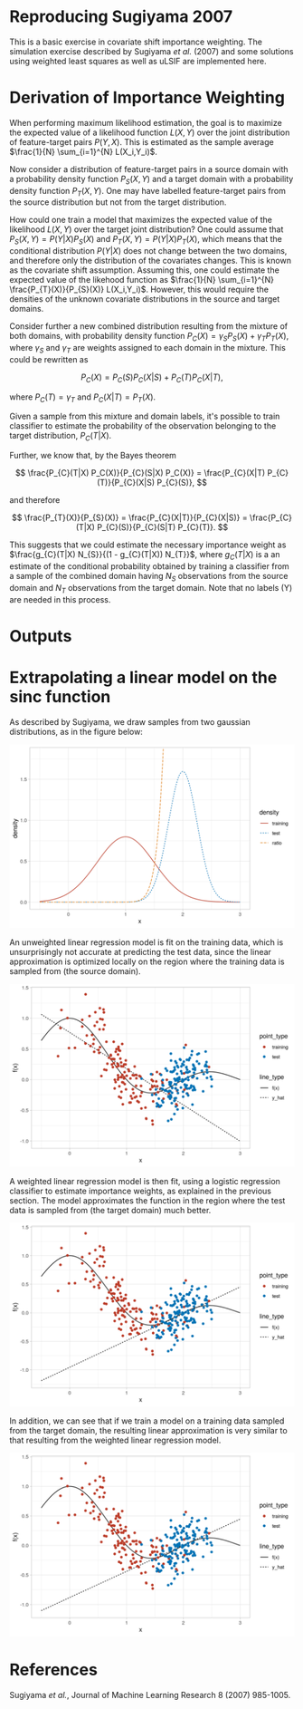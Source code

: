 # Reproducing Sugiyama 2007

This is a basic exercise in covariate shift importance weighting. The 
simulation exercise described by Sugiyama *et al.* (2007) and some solutions 
using weighted least squares as well as uLSIF are implemented here.

# Derivation of Importance Weighting

When performing maximum likelihood estimation, the goal is to maximize the 
expected value of a likelihood function $L(X,Y)$ over the joint distribution of 
feature-target pairs $P(Y,X)$. This is estimated as the sample average 
$\frac{1}{N} \sum_{i=1}^{N} L(X_i,Y_i)$.

Now consider a distribution of feature-target pairs in a source domain with a 
probability density function $P_{S}(X,Y)$ and a target domain with a 
probability density function $P_{T}(X,Y)$. One may have labelled 
feature-target pairs from the source distribution but not from the target 
distribution. 

How could one train a model that maximizes the expected value of 
the likelihood $L(X,Y)$ over the target joint distribution? One could assume 
that $P_{S}(X,Y) = P(Y|X) P_{S}(X)$ and $P_{T}(X,Y) = P(Y|X) P_{T}(X)$, which 
means that the conditional distribution $P(Y|X)$ does not change between the 
two domains, and therefore only the distribution of the covariates changes. 
This is known as the covariate shift assumption. Assuming this, one could 
estimate the expected value of the likehood function as 
$\frac{1}{N} \sum_{i=1}^{N} \frac{P_{T}(X)}{P_{S}(X)} L(X_i,Y_i)$. However, 
this would require the densities of the unknown covariate distributions in 
the source and target domains.

Consider further a new combined distribution resulting from the mixture of 
both domains, with probability density function 
$P_{C}(X) = \gamma_{S} P_{S}(X) + \gamma_{T} P_{T}(X)$, where $\gamma_{S}$ and 
$\gamma_{T}$ are weights assigned to each domain in the mixture. This could be rewritten as 

$$
P_{C}(X) = P_{C}(S) P_{C}(X|S) + P_{C}(T) P_{C}(X|T),
$$

where $P_{C}(T) = \gamma_{T}$ and $P_{C}(X|T) = P_{T}(X)$.

Given a sample from this mixture and domain labels, it's possible to train 
classifier to estimate the probability of the observation belonging to the 
target distribution, $P_C(T | X)$. 

Further, we know that, by the Bayes theorem 

$$
\frac{P_{C}(T|X) P_C(X)}{P_{C}(S|X) P_C(X)} = 
    \frac{P_{C}(X|T) P_{C}(T)}{P_{C}(X|S) P_{C}(S)}, 
$$

and therefore 

$$
\frac{P_{T}(X)}{P_{S}(X)} = 
    \frac{P_{C}(X|T)}{P_{C}(X|S)} = 
    \frac{P_{C}(T|X) P_{C}(S)}{P_{C}(S|T) P_{C}(T)}.
$$

This suggests that we could estimate the necessary importance weight as 
$\frac{g_{C}(T|X) N_{S}}{(1 - g_{C}(T|X)) N_{T}}$, where $g_C(T|X)$ is a 
an estimate of the conditional probability obtained by training a classifier 
from a sample of the combined domain having $N_{S}$ observations 
from the source domain and $N_{T}$ observations from the target domain. Note 
that no labels (Y) are needed in this process.

# Outputs

# Extrapolating a linear model on the sinc function

As described by Sugiyama, we draw samples from two gaussian 
distributions, as in the figure below:

![Figure 1](figures/figure_1_sinc.png)

An unweighted linear regression model is fit on the training data, which is 
unsurprisingly not accurate at predicting the test data, since the linear 
approximation is optimized locally on the region where the training data is 
sampled from (the source domain).

![Figure 2](figures/figure_2_sinc.png)

A weighted linear regression model is then fit, using a logistic regression 
classifier to estimate importance weights, as explained in the previous section.
The model approximates the function in the region where the test data is sampled
from (the target domain) much better.

![Figure 3](figures/figure_3_sinc.png)

In addition, we can see that if we train a model on a training data sampled 
from the target domain, the resulting linear approximation is very similar to 
that resulting from the weighted linear regression model.

![Figure 4](figures/figure_4_sinc.png)

# References

Sugiyama *et al.*, Journal of Machine Learning Research 8 (2007) 985-1005.
